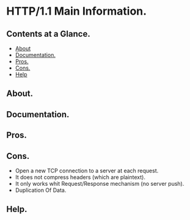 # HTTP/1.1 Main Information.





## Contents at a Glance.
* [About](#about)
* [Documentation.](#documentation)
* [Pros.](#pros)
* [Cons.](#cons)
* [Help](#help)





## About.





## Documentation.





## Pros.





## Cons.
* Open a new TCP connection to a server at each request.
* It does not compress headers (which are plaintext).
* It only works whit Request/Response mechanism (no server push). 
* Duplication Of Data.




## Help.
